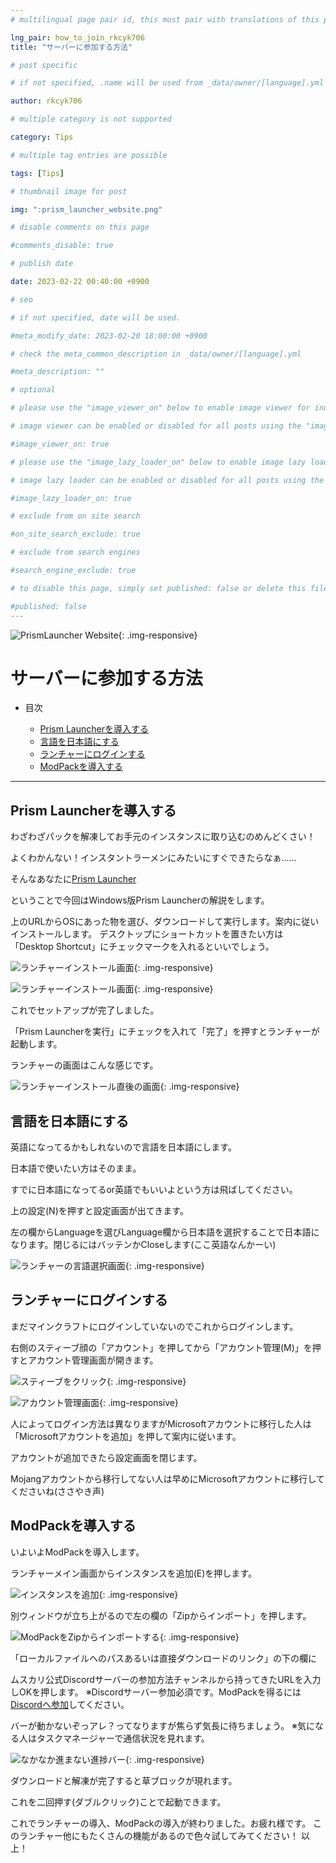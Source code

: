 ```yaml
---
# multilingual page pair id, this must pair with translations of this page. (This name must be unique)

lng_pair: how_to_join_rkcyk706
title: "サーバーに参加する方法"

# post specific

# if not specified, .name will be used from _data/owner/[language].yml

author: rkcyk706

# multiple category is not supported

category: Tips

# multiple tag entries are possible

tags: [Tips]

# thumbnail image for post

img: ":prism_launcher_website.png"

# disable comments on this page

#comments_disable: true

# publish date

date: 2023-02-22 00:40:00 +0900

# seo

# if not specified, date will be used.

#meta_modify_date: 2023-02-20 18:00:00 +0900

# check the meta_common_description in _data/owner/[language].yml

#meta_description: ""

# optional

# please use the "image_viewer_on" below to enable image viewer for individual pages or posts (_posts/ or [language]/_posts folders).

# image viewer can be enabled or disabled for all posts using the "image_viewer_posts: true" setting in _data/conf/main.yml.

#image_viewer_on: true

# please use the "image_lazy_loader_on" below to enable image lazy loader for individual pages or posts (_posts/ or [language]/_posts folders).

# image lazy loader can be enabled or disabled for all posts using the "image_lazy_loader_posts: true" setting in _data/conf/main.yml.

#image_lazy_loader_on: true

# exclude from on site search

#on_site_search_exclude: true

# exclude from search engines

#search_engine_exclude: true

# to disable this page, simply set published: false or delete this file

#published: false
---
```


![PrismLauncher Website](https://muscari.f5.si/blog/assets/img/posts/prism_launcher_website.png){: .img-responsive}

# サーバーに参加する方法

- 目次
  
  - [Prism Launcherを導入する](#install_lancher)
  - [言語を日本語にする](#change_lang)
  - [ランチャーにログインする](#login_launcher)
  - [ModPackを導入する](#modpack_install)

____

## Prism Launcherを導入する <a id="install_lancher"></a>

わざわざパックを解凍してお手元のインスタンスに取り込むのめんどくさい！

よくわかんない！インスタントラーメンにみたいにすぐできたらなぁ......

そんなあなたに[Prism Launcher](https://prismlauncher.org/download/)

ということで今回はWindows版Prism Launcherの解説をします。

上のURLからOSにあった物を選び、ダウンロードして実行します。案内に従いインストールします。
デスクトップにショートカットを置きたい方は「Desktop Shortcut」にチェックマークを入れるといいでしょう。

![ランチャーインストール画面](https://muscari.f5.si/blog/assets/img/posts/launcher_setup_1.png){: .img-responsive}

![ランチャーインストール画面](https://muscari.f5.si/blog/assets/img/posts/launcher_setup_done.png){: .img-responsive}

これでセットアップが完了しました。

「Prism Launcherを実行」にチェックを入れて「完了」を押すとランチャーが起動します。

ランチャーの画面はこんな感じです。

![ランチャーインストール直後の画面](https://muscari.f5.si/blog/assets/img/posts/launcher_first_screen.png){: .img-responsive}

## 言語を日本語にする <a id="change_lang"></a>

英語になってるかもしれないので言語を日本語にします。

日本語で使いたい方はそのまま。

すでに日本語になってるor英語でもいいよという方は飛ばしてください。

上の設定(N)を押すと設定画面が出てきます。

左の欄からLanguageを選びLanguage欄から日本語を選択することで日本語になります。閉じるにはバッテンかCloseします(ここ英語なんかーい)

![ランチャーの言語選択画面](https://muscari.f5.si/blog/assets/img/posts/launcher_language_list.png){: .img-responsive}

## ランチャーにログインする <a id="login_lancher"></a>

まだマインクラフトにログインしていないのでこれからログインします。

右側のスティーブ顔の「アカウント」を押してから「アカウント管理(M)」を押すとアカウント管理画面が開きます。

![スティーブをクリック](https://muscari.f5.si/blog/assets/img/posts/launcher_add_account.png){: .img-responsive}

![アカウント管理画面](https://muscari.f5.si/blog/assets/img/posts/launcher_add_account.png){: .img-responsive}

人によってログイン方法は異なりますがMicrosoftアカウントに移行した人は「Microsoftアカウントを追加」を押して案内に従います。

アカウントが追加できたら設定画面を閉じます。

Mojangアカウントから移行してない人は早めにMicrosoftアカウントに移行してくださいね(ささやき声)

## ModPackを導入する <a id="modpack_install"></a>

いよいよModPackを導入します。

ランチャーメイン画面からインスタンスを追加(E)を押します。

![インスタンスを追加](https://muscari.f5.si/blog/assets/img/posts/after_adding_account.png){: .img-responsive}

別ウィンドウが立ち上がるので左の欄の「Zipからインポート」を押します。

![ModPackをZipからインポートする](https://muscari.f5.si/blog/assets/img/posts/launcher_zip_import.png){: .img-responsive}

「ローカルファイルへのパスあるいは直接ダウンロードのリンク」の下の欄に

ムスカリ公式Discordサーバーの参加方法チャンネルから持ってきたURLを入力しOKを押します。
※Discordサーバー参加必須です。ModPackを得るには[Discordへ参加](https://muscari.f5.si/)してください。

バーが動かないぞっアレ？ってなりますが焦らず気長に待ちましょう。
※気になる人はタスクマネージャーで通信状況を見れます。

![なかなか進まない進捗バー](https://muscari.f5.si/blog/assets/img/posts/hurry_up.png){: .img-responsive}

ダウンロードと解凍が完了すると草ブロックが現れます。

これを二回押す(ダブルクリック)ことで起動できます。

これでランチャーの導入、ModPackの導入が終わりました。お疲れ様です。
このランチャー他にもたくさんの機能があるので色々試してみてください！
以上！